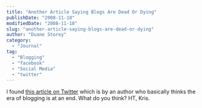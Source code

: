 ```yaml
---
title: "Another Article Saying Blogs Are Dead Or Dying"
publishDate: "2008-11-18"
modifiedDate: "2008-11-18"
slug: "another-article-saying-blogs-are-dead-or-dying"
author: "Duane Storey"
category:
  - "Journal"
tag:
  - "Blogging"
  - "facebook"
  - "Social Media"
  - "twitter"
---
```


I found [this article on Twitter](http://www.wired.com/entertainment/theweb/magazine/16-11/st_essay) which is by an author who basically thinks the era of blogging is at an end. What do you think? HT, Kris.